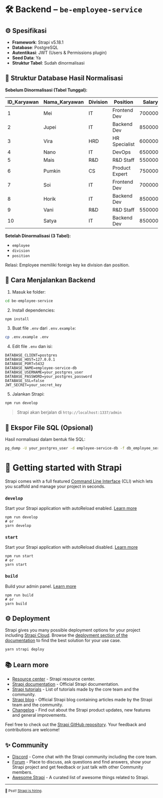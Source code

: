 # 🛠️ Backend – `be-employee-service`

## ⚙️ Spesifikasi

* **Framework**: Strapi v5.18.1
* **Database**: PostgreSQL
* **Autentikasi**: JWT (Users & Permissions plugin)
* **Seed Data**: Ya
* **Struktur Tabel**: Sudah dinormalisasi

## 📂 Struktur Database Hasil Normalisasi

**Sebelum Dinormalisasi (Tabel Tunggal):**

| ID_Karyawan | Nama_Karyawan | Division | Position       | Salary  |
| ----------- | ------------- | -------- | -------------- | ------- |
| 1           | Mei           | IT       | Frontend Dev   | 7000000 |
| 2           | Jupei         | IT       | Backend Dev    | 8500000 |
| 3           | Vira          | HRD      | HR Specialist  | 6000000 |
| 4           | Nano          | IT       | DevOps         | 6500000 |
| 5           | Mais          | R&D      | R&D Staff      | 5500000 |
| 6           | Pumkin        | CS       | Product Expert | 7500000 |
| 7           | Soi           | IT       | Frontend Dev   | 7000000 |
| 8           | Horik         | IT       | Backend Dev    | 8500000 |
| 9           | Vani          | R&D      | R&D Staff      | 5500000 |
| 10          | Satya         | IT       | Backend Dev    | 8500000 |

**Setelah Dinormalisasi (3 Tabel):**

* `employee`
* `division`
* `position`

Relasi: Employee memiliki foreign key ke division dan position.

## 🔧 Cara Menjalankan Backend

1. Masuk ke folder:

```bash
cd be-employee-service
```

2. Install dependencies:

```bash
npm install
```

3. Buat file `.env` dari `.env.example`:

```bash
cp .env.example .env
```

4. Edit file `.env` dan isi:

```env
DATABASE_CLIENT=postgres
DATABASE_HOST=127.0.0.1
DATABASE_PORT=5432
DATABASE_NAME=employee-service-db
DATABASE_USERNAME=your_postgres_user
DATABASE_PASSWORD=your_postgres_password
DATABASE_SSL=false
JWT_SECRET=your_secret_key
```

5. Jalankan Strapi:

```bash
npm run develop
```

> Strapi akan berjalan di `http://localhost:1337/admin`

## 📂 Ekspor File SQL (Opsional)

Hasil normalisasi dalam bentuk file SQL:

```bash
pg_dump -U your_postgres_user -d employee-service-db -f db_employee_service.sql
```


# 🚀 Getting started with Strapi

Strapi comes with a full featured [Command Line Interface](https://docs.strapi.io/dev-docs/cli) (CLI) which lets you scaffold and manage your project in seconds.

### `develop`

Start your Strapi application with autoReload enabled. [Learn more](https://docs.strapi.io/dev-docs/cli#strapi-develop)

```
npm run develop
# or
yarn develop
```

### `start`

Start your Strapi application with autoReload disabled. [Learn more](https://docs.strapi.io/dev-docs/cli#strapi-start)

```
npm run start
# or
yarn start
```

### `build`

Build your admin panel. [Learn more](https://docs.strapi.io/dev-docs/cli#strapi-build)

```
npm run build
# or
yarn build
```

## ⚙️ Deployment

Strapi gives you many possible deployment options for your project including [Strapi Cloud](https://cloud.strapi.io). Browse the [deployment section of the documentation](https://docs.strapi.io/dev-docs/deployment) to find the best solution for your use case.

```
yarn strapi deploy
```

## 📚 Learn more

- [Resource center](https://strapi.io/resource-center) - Strapi resource center.
- [Strapi documentation](https://docs.strapi.io) - Official Strapi documentation.
- [Strapi tutorials](https://strapi.io/tutorials) - List of tutorials made by the core team and the community.
- [Strapi blog](https://strapi.io/blog) - Official Strapi blog containing articles made by the Strapi team and the community.
- [Changelog](https://strapi.io/changelog) - Find out about the Strapi product updates, new features and general improvements.

Feel free to check out the [Strapi GitHub repository](https://github.com/strapi/strapi). Your feedback and contributions are welcome!

## ✨ Community

- [Discord](https://discord.strapi.io) - Come chat with the Strapi community including the core team.
- [Forum](https://forum.strapi.io/) - Place to discuss, ask questions and find answers, show your Strapi project and get feedback or just talk with other Community members.
- [Awesome Strapi](https://github.com/strapi/awesome-strapi) - A curated list of awesome things related to Strapi.

---

<sub>🤫 Psst! [Strapi is hiring](https://strapi.io/careers).</sub>
